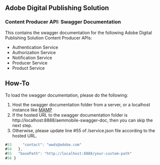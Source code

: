 Adobe Digital Publishing Solution
----

### Content Producer API: Swagger Documentation

This contains the swagger documentation for the following Adobe Digital Publishing Solution Content Producer APIs:

* Authentication Service
* Authorization Service
* Notification Service
* Producer Service
* Product Service

## How-To

To load the swagger documentation, please do the following:

1. Host the swagger documentation folder from a server, or a localhost instance like [MAMP](https://www.mamp.info/en/)
2. If the hosted URL to the swagger documentation folder is http://localhost:8888/aemmobile-swagger-doc, then you can skip the next step.
3. Otherwise, please update line #55 of /service.json file according to the hosted URL.

```javascript
#53     "contact": "wwds@adobe.com"
#54   },
#55   "basePath": "http://localhost:8888/your-custom-path"
#56 }
```
